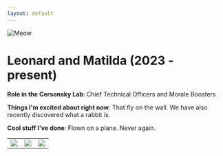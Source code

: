 ```yaml
---
layout: default
---
```


<!-- Replace `example_student` with your name -->
<img src="/website/assets/img/leonard_and_matilda.jpg" alt="Meow" class="center" style="max-width: 100%">

<!-- Replace `Example Student` with your name and include your start date-->
# **Leonard and Matilda (2023 - present)**

<!-- Choose your title -- feel free to be professionally silly -->
**Role in the Cersonsky Lab**: Chief Technical Officers and Morale Boosters 

<!-- Name at least one research topic amongst this list -->
**Things I'm excited about right now**: That fly on the wall. We have also recently discovered what a rabbit is.

<!-- Ultimately, we'll use this section to
     include papers and talks, and contributions
     But for now put whatever you want -->
**Cool stuff I've done**: Flown on a plane. Never again.


<!-- If you have photos you would like to exhibit,
     save them as `/assets/member_images/your_name_photo_#.png`
     and replace example_student below -->

|      |      |      |
|:----:|:----:|:----:|
|![](/website/assets/img/leonard_and_matilda_1.jpg) | ![](/website/assets/img/leonard_and_matilda_2.jpg) | ![](/website/assets/img/leonard_and_matilda_3.jpg) | 




